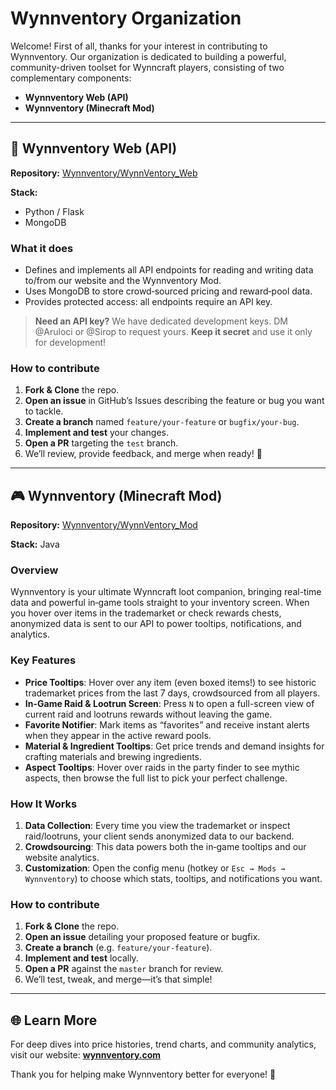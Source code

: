 # Wynnventory Organization

Welcome! First of all, thanks for your interest in contributing to Wynnventory. Our organization is dedicated to building a powerful, community-driven toolset for Wynncraft players, consisting of two complementary components:

* **Wynnventory Web (API)**
* **Wynnventory (Minecraft Mod)**

---

## 📡 Wynnventory Web (API)

**Repository:** [Wynnventory/WynnVentory\_Web](https://github.com/Wynnventory/WynnVentory_Web)

**Stack:**

* Python / Flask
* MongoDB

### What it does

* Defines and implements all API endpoints for reading and writing data to/from our website and the Wynnventory Mod.
* Uses MongoDB to store crowd‑sourced pricing and reward‑pool data.
* Provides protected access: all endpoints require an API key.

> **Need an API key?** We have dedicated development keys. DM @Aruloci or @Sirop to request yours. **Keep it secret** and use it only for development!

### How to contribute

1. **Fork & Clone** the repo.
2. **Open an issue** in GitHub’s Issues describing the feature or bug you want to tackle.
3. **Create a branch** named `feature/your-feature` or `bugfix/your-bug`.
4. **Implement and test** your changes.
5. **Open a PR** targeting the `test` branch.
6. We’ll review, provide feedback, and merge when ready! 🙌

---

## 🎮 Wynnventory (Minecraft Mod)

**Repository:** [Wynnventory/WynnVentory\_Mod](https://github.com/Wynnventory/WynnVentory_Mod)

**Stack:** Java

### Overview

Wynnventory is your ultimate Wynncraft loot companion, bringing real-time data and powerful in‑game tools straight to your inventory screen. When you hover over items in the trademarket or check rewards chests, anonymized data is sent to our API to power tooltips, notifications, and analytics.

### Key Features

* **Price Tooltips**: Hover over any item (even boxed items!) to see historic trademarket prices from the last 7 days, crowdsourced from all players.
* **In-Game Raid & Lootrun Screen**: Press `N` to open a full-screen view of current raid and lootruns rewards without leaving the game.
* **Favorite Notifier**: Mark items as “favorites” and receive instant alerts when they appear in the active reward pools.
* **Material & Ingredient Tooltips**: Get price trends and demand insights for crafting materials and brewing ingredients.
* **Aspect Tooltips**: Hover over raids in the party finder to see mythic aspects, then browse the full list to pick your perfect challenge.

### How It Works

1. **Data Collection**: Every time you view the trademarket or inspect raid/lootruns, your client sends anonymized data to our backend.
2. **Crowdsourcing**: This data powers both the in‑game tooltips and our website analytics.
3. **Customization**: Open the config menu (hotkey or `Esc → Mods → Wynnventory`) to choose which stats, tooltips, and notifications you want.

### How to contribute

1. **Fork & Clone** the repo.
2. **Open an issue** detailing your proposed feature or bugfix.
3. **Create a branch** (e.g. `feature/your-feature`).
4. **Implement and test** locally.
5. **Open a PR** against the `master` branch for review.
6. We’ll test, tweak, and merge—it’s that simple!

---

## 🌐 Learn More

For deep dives into price histories, trend charts, and community analytics, visit our website: **[wynnventory.com](https://wynnventory.com)**

Thank you for helping make Wynnventory better for everyone! 🙏

